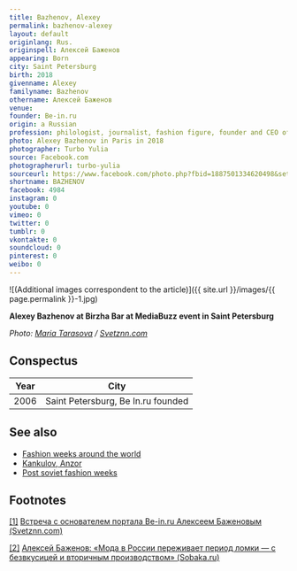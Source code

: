 ```yaml
---
title: Bazhenov, Alexey
permalink: bazhenov-alexey
layout: default
originlang: Rus.
originspell: Алексей Баженов
appearing: Born
city: Saint Petersburg
birth: 2018
givenname: Alexey
familyname: Bazhenov
othername: Алексей Баженов
venue:
founder: Be-in.ru
origin: a Russian
profession: philologist, journalist, fashion figure, founder and CEO of Be-in.ru, Be In Open and Be In Open Film Festival
photo: Alexey Bazhenov in Paris in 2018
photographer: Turbo Yulia
source: Facebook.com
photographerurl: turbo-yulia
sourceurl: https://www.facebook.com/photo.php?fbid=1887501334620498&set=t.100000220400166&type=3&theater
shortname: BAZHENOV
facebook: 4984
instagram: 0
youtube: 0
vimeo: 0
twitter: 0
tumblr: 0
vkontakte: 0
soundcloud: 0
pinterest: 0
weibo: 0
---
```


<!---
To edit top block see
icon "Meta Data"
on right menu
Full edit instructions
indexmod.gq/edit
-->

![(Additional images correspondent to the article)]({{ site.url }}/images/{{ page.permalink }}-1.jpg)

**Alexey Bazhenov at Birzha Bar at MediaBuzz event in Saint Petersburg**

*Photo: [Maria Tarasova](http://svetznn.com/vstrecha-s-osnovatelem-portala-be-in-ru-alekseem-bazhenovym-2/) / [Svetznn.com](http://svetznn.com/vstrecha-s-osnovatelem-portala-be-in-ru-alekseem-bazhenovym-2/)*

## Сonspectus

|Year|City|
|-|-|
|2006|Saint Petersburg, Be In.ru founded|

## See also

+ [Fashion weeks around the world](fashion-weeks-around-the-world)
+ [Kankulov, Anzor](kankulov-anzor)
+ [Post soviet fashion weeks](post-soviet-fashion-weeks)

## Footnotes

[[1]](#a1) <span id="f1"></span> [Встреча с основателем портала Be-in.ru Алексеем Баженовым (Svetznn.com)](http://svetznn.com/vstrecha-s-osnovatelem-portala-be-in-ru-alekseem-bazhenovym-2/)

[[2]](#a2) <span id="f2"></span> [Алексей Баженов: «Мода в России переживает период ломки — с безвкусицей и вторичным производством» (Sobaka.ru)](http://www.sobaka.ru/fashion/heroes/78811)
